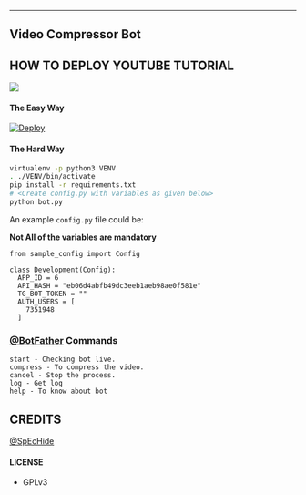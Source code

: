 ---

## Video Compressor Bot

## HOW TO DEPLOY YOUTUBE TUTORIAL

<a href="https://youtu.be/YEwAN3iTGyE"><img src="https://img.shields.io/badge/How%20To-Deploy-red.svg?logo=Youtube"></a>

#### The Easy Way

  [![Deploy](https://www.herokucdn.com/deploy/button.svg)](https://heroku.com/deploy)

#### The Hard Way

```sh
virtualenv -p python3 VENV
. ./VENV/bin/activate
pip install -r requirements.txt
# <Create config.py with variables as given below>
python bot.py
```

An example `config.py` file could be:

**Not All of the variables are mandatory**

```python3
from sample_config import Config

class Development(Config):
  APP_ID = 6
  API_HASH = "eb06d4abfb49dc3eeb1aeb98ae0f581e"
  TG_BOT_TOKEN = ""
  AUTH_USERS = [
    7351948
  ]
```

### [@BotFather](https://telegram.dog/BotFather) Commands

```
start - Checking bot live.
compress - To compress the video.
cancel - Stop the process.
log - Get log
help - To know about bot
```
## CREDITS

[@SpEcHide](https://github.com/spechide/publicleech)

#### LICENSE
- GPLv3
